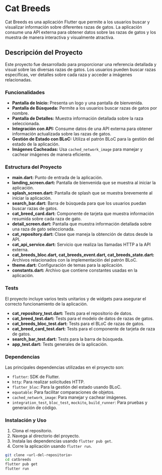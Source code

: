 # Cat Breeds

Cat Breeds es una aplicación Flutter que permite a los usuarios buscar y visualizar información sobre diferentes razas de gatos. La aplicación consume una API externa para obtener datos sobre las razas de gatos y los muestra de manera interactiva y visualmente atractiva.

## Descripción del Proyecto

Este proyecto fue desarrollado para proporcionar una referencia detallada y visual sobre las diversas razas de gatos. Los usuarios pueden buscar razas específicas, ver detalles sobre cada raza y acceder a imágenes relacionadas.

### Funcionalidades

- **Pantalla de Inicio:** Presenta un logo y una pantalla de bienvenida.
- **Pantalla de Búsqueda:** Permite a los usuarios buscar razas de gatos por nombre.
- **Pantalla de Detalles:** Muestra información detallada sobre la raza seleccionada.
- **Integración con API:** Consume datos de una API externa para obtener información actualizada sobre las razas de gatos.
- **Gestión de Estado con BLoC:** Utiliza el patrón BLoC para la gestión del estado de la aplicación.
- **Imágenes Cacheadas:** Usa `cached_network_image` para manejar y cachear imágenes de manera eficiente.

### Estructura del Proyecto

- **main.dart:** Punto de entrada de la aplicación.
- **landing_screen.dart:** Pantalla de bienvenida que se muestra al iniciar la aplicación.
- **splash_screen.dart:** Pantalla de splash que se muestra brevemente al iniciar la aplicación.
- **search_bar.dart:** Barra de búsqueda para que los usuarios puedan buscar razas de gatos.
- **cat_breed_card.dart:** Componente de tarjeta que muestra información resumida sobre cada raza de gato.
- **detail_screen.dart:** Pantalla que muestra información detallada sobre una raza de gato seleccionada.
- **cat_repository.dart:** Clase que maneja la obtención de datos desde la API.
- **cat_api_service.dart:** Servicio que realiza las llamadas HTTP a la API externa.
- **cat_breeds_bloc.dart, cat_breeds_event.dart, cat_breeds_state.dart:** Archivos relacionados con la implementación del patrón BLoC.
- **theme.dart:** Configuración de temas para la aplicación.
- **constants.dart:** Archivo que contiene constantes usadas en la aplicación.

### Tests

El proyecto incluye varios tests unitarios y de widgets para asegurar el correcto funcionamiento de la aplicación.

- **cat_repository_test.dart:** Tests para el repositorio de datos.
- **cat_breed_test.dart:** Tests para el modelo de datos de razas de gatos.
- **cat_breeds_bloc_test.dart:** Tests para el BLoC de razas de gatos.
- **cat_breed_card_test.dart:** Tests para el componente de tarjeta de raza de gatos.
- **search_bar_test.dart:** Tests para la barra de búsqueda.
- **app_test.dart:** Tests generales de la aplicación.

### Dependencias

Las principales dependencias utilizadas en el proyecto son:

- `flutter`: SDK de Flutter.
- `http`: Para realizar solicitudes HTTP.
- `flutter_bloc`: Para la gestión del estado usando BLoC.
- `equatable`: Para facilitar comparaciones de objetos.
- `cached_network_image`: Para manejar y cachear imágenes.
- `integration_test`, `bloc_test`, `mockito`, `build_runner`: Para pruebas y generación de código.

### Instalación y Uso

1. Clona el repositorio.
2. Navega al directorio del proyecto.
3. Instala las dependencias usando `flutter pub get`.
4. Corre la aplicación usando `flutter run`.

```sh
git clone <url-del-repositorio>
cd catbreeds
flutter pub get
flutter run
